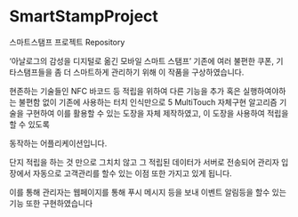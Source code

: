 SmartStampProject
=================

스마트스탬프 프로젝트 Repository


‘아날로그의 감성을 디지털로 옮긴 모바일 스마트 스탬프’ 기존에 여러 불편한 쿠폰, 기타스탬프들을 좀 더 스마트하게 관리하기 위해 이 작품을 구상하였습니다. 

현존하는 기술들인 NFC 바코드 등 적립을 위하여 다른 기능을 추가 혹은 실행하여야하는 불편함 없이 기존에 사용하는 터치 인식만으로 5 MultiTouch 자체구현 알고리즘 기술을 구현하여 이를 활용할 수 있는 도장을 자체 제작하였고, 이 도장을 사용하여 적립을 할 수 있도록 

동작하는 어플리케이션입니다.

 단지 적립을 하는 것 만으로 그치치 않고 그 적립된 데이터가 서버로 전송되어 관리자 입장에서 자동으로 고객관리를 할수 있는 이점 또한 가지고 있게 됩니다. 

이를 통해 관리자는 웹페이지를 통해 푸시 메시지 등을 보내 이벤트 알림등을 할수 있는 기능 또한 구현하였습니다
